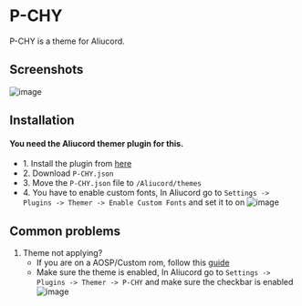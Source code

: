 # P-CHY
P-CHY is a theme for Aliucord.

## Screenshots
![image](https://user-images.githubusercontent.com/81521595/205449468-372d5499-7be2-4502-9964-8186d7ade183.png)

## Installation
#### You need the Aliucord themer plugin for this.
+ 1\. Install the plugin from [here](https://github.com/Vendicated/AliucordPlugins/tree/main/Themer)
+ 2\. Download `P-CHY.json`
+ 3\. Move the `P-CHY.json` file to `/Aliucord/themes`
+ 4\. You have to enable custom fonts, In Aliucord go to `Settings -> Plugins -> Themer -> Enable Custom Fonts` and set it to on ![image](https://cdn.discordapp.com/attachments/680107640692408380/982649396766343178/Screenshot_20220604-161643_Aliucord.png)

## Common problems 
1. Theme not applying?
   - If you are on a AOSP/Custom rom, follow this [guide](https://rentry.co/themerfixer)
   - Make sure the theme is enabled, In Aliucord go to `Settings -> Plugins -> Themer -> P-CHY` and make sure the checkbar is enabled ![image](https://cdn.discordapp.com/attachments/680107640692408380/982649396342685839/Screenshot_20220604-161706_Aliucord.png)
